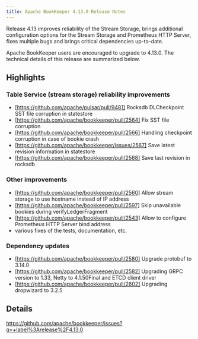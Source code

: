 ```yaml
---
title: Apache BookKeeper 4.13.0 Release Notes
---
```


Release 4.13 improves reliability of the Stream Storage, 
brings additional configuration options for the Stream Storage and Prometheus HTTP Server, 
fixes multiple bugs and brings critical dependencies up-to-date.

Apache BookKeeper users are encouraged to upgrade to 4.13.0. The technical details of this release are summarized
below.

## Highlights

### Table Service (stream storage) reliability improvements

- [https://github.com/apache/pulsar/pull/9481] Rocksdb DLCheckpoint SST file corruption in statestore
- [https://github.com/apache/bookkeeper/pull/2564] Fix SST file corruption
- [https://github.com/apache/bookkeeper/pull/2566] Handling checkpoint corruption in case of bookie crash
- [https://github.com/apache/bookkeeper/issues/2567] Save latest revision information in statestore
- [https://github.com/apache/bookkeeper/pull/2568] Save last revision in rocksdb

### Other improvements

- [https://github.com/apache/bookkeeper/pull/2560] Allow stream storage to use hostname instead of IP address
- [https://github.com/apache/bookkeeper/pull/2597] Skip unavailable bookies during verifyLedgerFragment
- [https://github.com/apache/bookkeeper/pull/2543] Allow to configure Prometheus HTTP Server bind address
- various fixes of the tests, documentation, etc.

### Dependency updates

- [https://github.com/apache/bookkeeper/pull/2580] Upgrade protobuf to 3.14.0
- [https://github.com/apache/bookkeeper/pull/2582] Upgrading GRPC version to 1.33, Netty to 4.1.50Final and ETCD client driver
- [https://github.com/apache/bookkeeper/pull/2602] Upgrading dropwizard to 3.2.5

## Details

https://github.com/apache/bookkeeper/issues?q=+label%3Arelease%2F4.13.0

